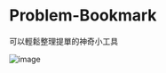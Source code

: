 # Problem-Bookmark
可以輕鬆整理提單的神奇小工具

![image](https://github.com/dada878/Problem-Bookmark/assets/37009584/a4c78813-f7d4-46c0-990d-55d782e88a96)
